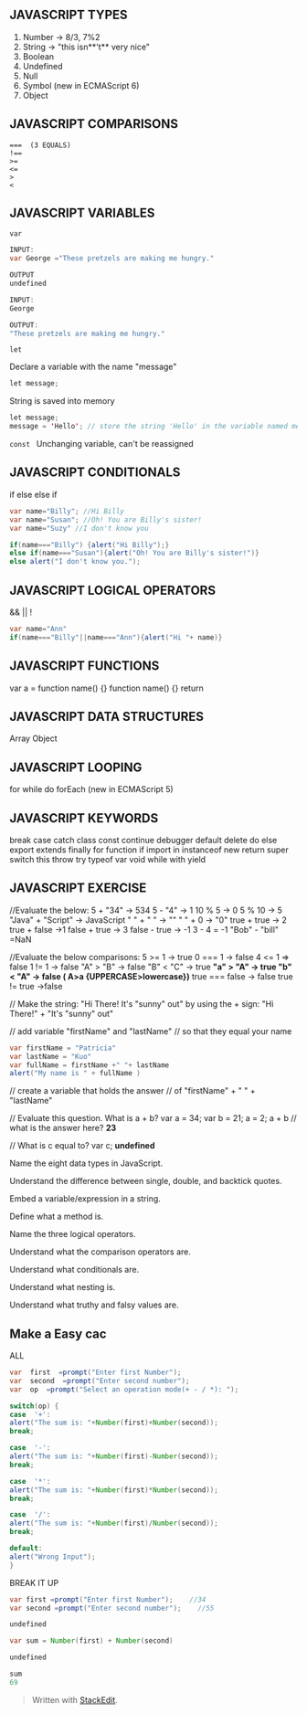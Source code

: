 JAVASCRIPT TYPES
-----------------
1. Number  -> 8/3, 7%2
2. String -> "this isn**\'t** very nice"
3. Boolean
4. Undefined
5. Null
 6. Symbol (new in ECMAScript 6) 
7. Object

JAVASCRIPT COMPARISONS
-----------------

    ===  (3 EQUALS)
    !==
    >=
    <=
    >
    <

JAVASCRIPT VARIABLES
-----------------
`var`
```java 
INPUT:
var George ="These pretzels are making me hungry."

OUTPUT
undefined
```
```java
INPUT:
George

OUTPUT:
"These pretzels are making me hungry."
```

` let `

Declare a variable with the name "message"
```java
let message;
```

String is saved into memory 
```java
let message;  
message = 'Hello'; // store the string 'Hello' in the variable named message_
```
`const `
Unchanging variable, can't be reassigned


JAVASCRIPT CONDITIONALS
-----------------
if
else
else if
<!-- ternary operator -->
<!-- switch -->
```java
var name="Billy"; //Hi Billy
var name="Susan"; //Oh! You are Billy's sister!
var name="Suzy" //I don't know you

if(name==="Billy") {alert("Hi Billy");}
else if(name==="Susan"){alert("Oh! You are Billy's sister!")}
else alert("I don't know you.");
```

JAVASCRIPT LOGICAL OPERATORS
-----------------
&&
||
!
```java 
var name="Ann"
if(name==="Billy"||name==="Ann"){alert("Hi "+ name)}
```
JAVASCRIPT FUNCTIONS
-----------------
var a = function name() {}
function name() {}
return
<!-- () => (new in ECMAScript 6) -->

JAVASCRIPT DATA STRUCTURES
-----------------
Array
Object

JAVASCRIPT LOOPING
-----------------
for
while
do 
forEach (new in ECMAScript 5) 


JAVASCRIPT KEYWORDS
-----------------
break
case
catch
class
const
continue
debugger
default
delete
do
else
export
extends
finally
for
function
if
import
in
instanceof
new
return
super
switch
this
throw
try
typeof
var
void
while
with
yield

JAVASCRIPT EXERCISE
-----------------
//Evaluate the below:
5 + "34" -> 534
5 - "4" -> 1
10 % 5 -> 0
5 % 10 -> 5 
"Java" + "Script" -> JavaScript
" " + " " -> ""
" " + 0 -> "0"
true + true -> 2
true + false ->1
false + true -> 3
false - true -> -1
3 - 4 = -1
"Bob" - "bill" =NaN


//Evaluate the below comparisons:
5 >= 1 -> true
0 === 1 -> false
4 <= 1 => false
1 != 1 -> false
"A" > "B" -> false
"B" < "C" -> true
 **"a" > "A" -> true
"b" < "A" -> false
( A>a  {UPPERCASE>lowercase})**
true === false -> false
true != true ->false


// Make the string: "Hi There! It's "sunny" out" by using the + sign:
"Hi There!" + "It\'s \"sunny\" out" 

// add variable "firstName" and "lastName" // so that they equal your name
```java
var firstName = "Patricia"
var lastName = "Kuo"
var fullName = firstName +" "+ lastName
alert("My name is " + fullName )
```

// create a variable that holds the answer // of "firstName" + " " + "lastName"

// Evaluate this question. What is a + b?
var a = 34;
var b = 21;
a = 2;
a + b // what is the answer here?
**23**

// What is c equal to?
var c;
**undefined**

Name the eight data types in JavaScript.

Understand the difference between single, double, and backtick quotes.

Embed a variable/expression in a string.

Define what a method is.

Name the three logical operators.

Understand what the comparison operators are.

Understand what conditionals are.

Understand what nesting is.

Understand what truthy and falsy values are.



## Make a Easy cac

ALL
```java
var  first  =prompt("Enter first Number");
var  second  =prompt("Enter second number");
var  op  =prompt("Select an operation mode(+ - / *): ");

switch(op) {
case  '+':
alert("The sum is: "+Number(first)+Number(second));
break;

case  '-':
alert("The sum is: "+Number(first)-Number(second));
break;

case  '*':
alert("The sum is: "+Number(first)*Number(second));
break;

case  '/':
alert("The sum is: "+Number(first)/Number(second));
break;

default:
alert("Wrong Input");
}
```

BREAK IT UP
```java
var first =prompt("Enter first Number");    //34
var second =prompt("Enter second number");    //55

undefined
```
```java
var sum = Number(first) + Number(second)

undefined
```
```java
sum 
69
```



> Written with [StackEdit](https://stackedit.io/).
<!--stackedit_data:
eyJoaXN0b3J5IjpbLTIwOTQxMjY3OTEsMTgwODg1MTAyMyw2Nz
A4ODcxMTAsLTExODQyNzI5NTYsLTEyODg2NzA5MjYsMTcwNzI4
MzUxMiwxMTEzNDYzMTk3LDUyODU2MjYzMSwtMTA2Mjc4NzA3MC
wtMTkyMDM3NDI3OCw4Nzc2Nzk0MzAsLTExMTg2OTUzOTUsMTQx
OTQ4NjU2MCw3MzA5OTgxMTZdfQ==
-->